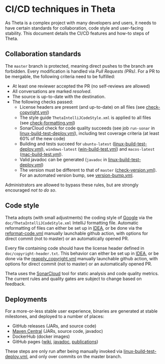# CI/CD techniques in Theta

As Theta is a complex project with many developers and users, it needs to have certain standards for collaboration, code style and user-facing stability. This document details the CI/CD features and how-to steps of Theta.


## Collaboration standards

The `master` branch is protected, meaning direct pushes to the branch are forbidden. Every modification is handled via _Pull Requests (PRs)_. For a PR to be mergable, the following criteria need to be fulfilled:

* At least one reviewer accepted the PR (no self-reviews are allowed)
* All conversations are marked _resolved_.
* The source is up-to-date with the destination.
* The following checks passed:
    * License headers are present (and up-to-date) on all files (see [check-copyright.yml](https://github.com/ftsrg/theta/actions/workflows/check-copyright.yml))
    * The style guide `ThetaIntelliJCodeStyle.xml` is applied to all files (see [check-formatting.yml](https://github.com/ftsrg/theta/actions/workflows/check-formatting.yml))
    * SonarCloud check for code quality succeeds (see job `run-sonar` in [linux-build-test-deploy.yml](https://github.com/ftsrg/theta/actions/workflows/linux-build-test-deploy.yml)), including test coverage criteria (at least 60% of the new code)
    * Building and tests succeed for `ubuntu-latest` ([linux-build-test-deploy.yml](https://github.com/ftsrg/theta/actions/workflows/linux-build-test-deploy.yml)), `windows-latest` ([win-build-test.yml](https://github.com/ftsrg/theta/actions/workflows/win-build-test.yml)) and `macos-latest` ([mac-build-test.yml](https://github.com/ftsrg/theta/actions/workflows/mac-build-test.yml)).
    * Valid javadoc can be generated (`javadoc` in [linux-build-test-deploy.yml](https://github.com/ftsrg/theta/actions/workflows/linux-build-test-deploy.yml))
    * The version must be different to that of `master` ([check-version.yml](https://github.com/ftsrg/theta/actions/workflows/check-version.yml)). For an automated version bump, see [version-bump.yml](https://github.com/ftsrg/theta/actions/workflows/version-bump.yml).

Administrators are allowed to bypass these rules, but are strongly encouraged _not to do so_.

## Code style 

Theta adopts (with small adjustments) the coding style of [Google](https://github.com/google/styleguide/blob/gh-pages/intellij-java-google-style.xml) via the `doc/ThetaIntelliJCodeStyle.xml` IntelliJ formatting file. Automatic reformatting of files can either be set up in [IDEA](https://www.jetbrains.com/help/idea/reformat-and-rearrange-code.html), or be done via the [reformat-code.yml](https://github.com/ftsrg/theta/actions/workflows/reformat-code.yml) manually launchable github action, with options for direct commit (not to master) or an automatically opened PR. 

Every file containing code should have the license header defined in `doc/copyright-header.txt`. This behavior can either be set up in [IDEA](https://www.jetbrains.com/help/idea/copyright.html), or be done via the [reapply_copyright.yml](https://github.com/ftsrg/theta/actions/workflows/reapply_copyright.yml) manually launchable github action, with options for direct commit (not to master) or an automatically opened PR. 

Theta uses the [SonarCloud](https://sonarcloud.io/) tool for static analysis and code quality metrics. The current rules and quality gates are subject to change based on feedback.  

## Deployments

For a more-or-less stable user experience, binaries are generated at stable milestones, and deployed to a number of places:

* GitHub releases (JARs, and source code)
* [Maven Central](https://central.sonatype.com/namespace/hu.bme.mit.theta) (JARs, source code, javadoc)
* DockerHub (docker images)
* GitHub pages ([wiki](http://theta.mit.bme.hu/publications/wiki), [javadoc](http://theta.mit.bme.hu/javadoc), [publications](http://theta.mit.bme.hu/publications/))

These steps are only run after being manually invoked via [linux-build-test-deploy.yml](https://github.com/ftsrg/theta/actions/workflows/linux-build-test-deploy.yml), and only over commits on the master branch.
